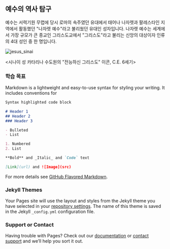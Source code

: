 ## 예수의 역사 탐구 

예수는 서력기원 무렵에 당시 로마의 속주였던 유대에서 태어나 나자렛과 팔레스타인 지역에서 활동했던 "나자렛 예수"라고 불리웠던 유대인 성자입니다. 
나자렛 예수는 세계에서 가장 규모가 큰 종교인 그리스도교에서 "그리스도"라고 불리는 신앙의 대상이자 인류의 4대 성인 중 한 명입니다. 

![jesus_sinai](https://user-images.githubusercontent.com/82309621/118348615-8534b080-b586-11eb-8ba9-08c373b86a1e.jpg)

<시나이 성 카타리나 수도원의 "전능하신 그리스도" 이콘, C.E. 6세기>

### 학습 목표

Markdown is a lightweight and easy-to-use syntax for styling your writing. It includes conventions for

```markdown
Syntax highlighted code block

# Header 1
## Header 2
### Header 3

- Bulleted
- List

1. Numbered
2. List

**Bold** and _Italic_ and `Code` text

[Link](url) and ![Image](src)
```

For more details see [GitHub Flavored Markdown](https://guides.github.com/features/mastering-markdown/).

### Jekyll Themes

Your Pages site will use the layout and styles from the Jekyll theme you have selected in your [repository settings](https://github.com/johnhikim/History-of-Jesus/settings/pages). The name of this theme is saved in the Jekyll `_config.yml` configuration file.

### Support or Contact

Having trouble with Pages? Check out our [documentation](https://docs.github.com/categories/github-pages-basics/) or [contact support](https://support.github.com/contact) and we’ll help you sort it out.
